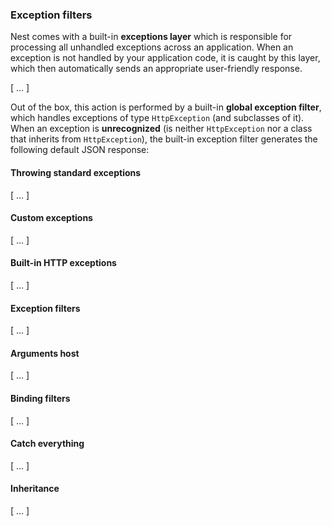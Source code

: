 ### Exception filters

Nest comes with a built-in **exceptions layer** which is responsible for processing all unhandled exceptions across an application. When an exception is not handled by your application code, it is caught by this layer, which then automatically sends an appropriate user-friendly response.

[ ... ]

Out of the box, this action is performed by a built-in **global exception filter**, which handles exceptions of type `HttpException` (and subclasses of it). When an exception is **unrecognized** (is neither `HttpException` nor a class that inherits from `HttpException`), the built-in exception filter generates the following default JSON response:

#### Throwing standard exceptions

[ ... ]

#### Custom exceptions

[ ... ]

#### Built-in HTTP exceptions

[ ... ]

#### Exception filters

[ ... ]

#### Arguments host

[ ... ]

#### Binding filters

[ ... ]

#### Catch everything

[ ... ]

#### Inheritance

[ ... ]
